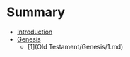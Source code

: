 # Summary

* [Introduction](README.md)
* [Genesis](genesis.md)
   * [1](Old Testament/Genesis/1.md)

